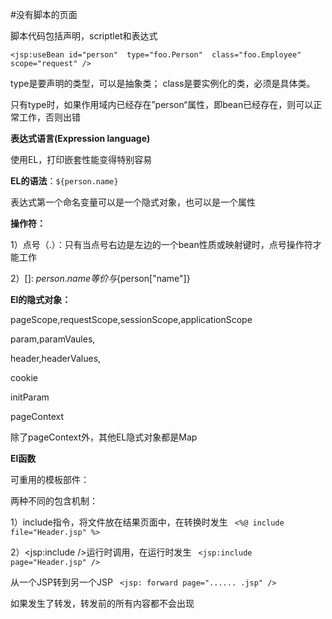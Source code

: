 #没有脚本的页面

脚本代码包括声明，scriptlet和表达式

`<jsp:useBean id="person"  type="foo.Person"  class="foo.Employee" scope="request" />`

type是要声明的类型，可以是抽象类；
class是要实例化的类，必须是具体类。

只有type时，如果作用域内已经存在”person“属性，即bean已经存在，则可以正常工作，否则出错

**表达式语言(Expression language)**

使用EL，打印嵌套性能变得特别容易

**EL的语法**：`${person.name}`

表达式第一个命名变量可以是一个隐式对象，也可以是一个属性

**操作符：**

1）点号（.）：只有当点号右边是左边的一个bean性质或映射键时，点号操作符才能工作

2）[]:
${person.name}等价与${person["name"]}

**El的隐式对象：**

pageScope,requestScope,sessionScope,applicationScope

param,paramVaules,

header,headerValues,

cookie

initParam

pageContext

除了pageContext外，其他EL隐式对象都是Map

**El函数**

可重用的模板部件：

两种不同的包含机制：

1）include指令，将文件放在结果页面中，在转换时发生
`
<%@ include file="Header.jsp" %>`

2）<jsp:include />运行时调用，在运行时发生
`
<jsp:include page="Header.jsp" />`

从一个JSP转到另一个JSP
`
<jsp: forward page="...... .jsp" />`

如果发生了转发，转发前的所有内容都不会出现
